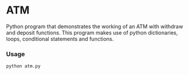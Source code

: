 # ATM
Python program that demonstrates the working of an ATM with withdraw and deposit functions. This program makes use of python dictionaries, loops, conditional statements and functions.

### Usage
    python atm.py
